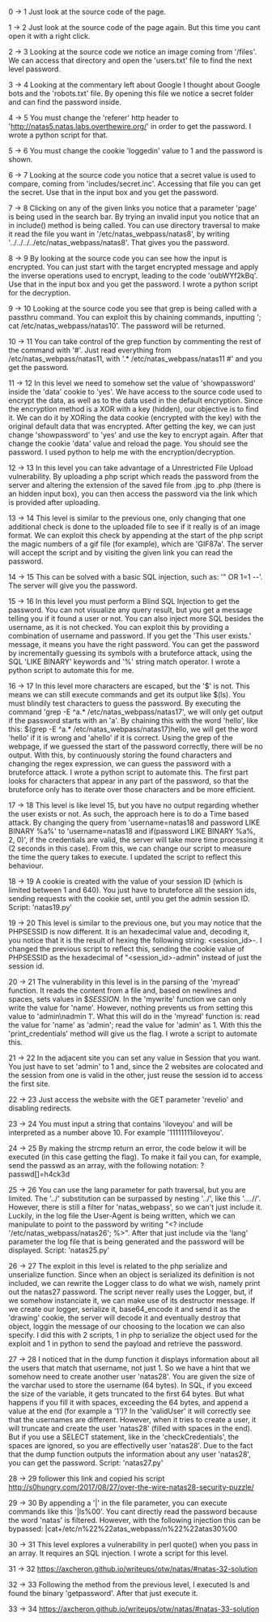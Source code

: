 0 -> 1
Just look at the source code of the page.

1 -> 2
Just look at the source code of the page again. But this time you cant open it with a right click.

2 -> 3 
Looking at the source code we notice an image coming from '/files'. We can access that directory and open the 'users.txt' file to find the next level password.

3 -> 4
Looking at the commentary left about Google I thought about Google bots and the 'robots.txt' file. By opening this file we notice a secret folder and can find the password inside.

4 -> 5
You must change the 'referer' http header to 'http://natas5.natas.labs.overthewire.org/' in order to get the password.
I wrote a python script for that.

5 -> 6
You must change the cookie 'loggedin' value to 1 and the password is shown.

6 -> 7
Looking at the source code you notice that a secret value is used to compare, coming from 'includes/secret.inc'.
Accessing that file you can get the secret. Use that in the input box and you get the password.

7 -> 8
Clicking on any of the given links you notice that a parameter 'page' is being used in the search bar. By trying an invalid input you notice that an in include() method is being called.
You can use directory traversal to make it read the file you want in '/etc/natas_webpass/natas8', by writing '../../../../etc/natas_webpass/natas8'.
That gives you the password.

8 -> 9
By looking at the source code you can see how the input is encrypted. You can just start with the target encrypted message and apply the inverse operations used to encrypt, leading to the code 'oubWYf2kBq'. Use that in the input box and you get the password.
I wrote a python script for the decryption.

9 -> 10
Looking at the source code you see that grep is being called with a passthru command. You can exploit this by chaining commands, inputting '; cat /etc/natas_webpass/natas10'. The password will be returned.

10 -> 11
You can take control of the grep function by commenting the rest of the command with '#'.
Just read everything from /etc/natas_webpass/natas11, with '.* /etc/natas_webpass/natas11 #' and you get the password.

11 -> 12
In this level we need to somehow set the value of 'showpassword' inside the 'data' cookie to 'yes'. 
We have access to the source code used to encrypt the data, as well as to the data used in the default encryption.
Since the encryption method is a XOR with a key (hidden), our objective is to find it.
We can do it by XORing the data cookie (encrypted with the key) with the original default data that was encrypted.
After getting the key, we can just change 'showpassword' to 'yes' and use the key to encrypt again.
After that change the cookie 'data' value and reload the page.
You should see the password.
I used python to help me with the encryption/decryption.

12 -> 13
In this level you can take advantage of a Unrestricted File Upload vulnerability. 
By uploading a php script which reads the password from the server and altering the extension of the saved file from .jpg to .php (there is an hidden input box), you can then access the password via the link which is provided after uploading.

13 -> 14
This level is similar to the previous one, only changing that one additional check is done to the uploaded file to see if it really is of an image format.
We can exploit this check by appending at the start of the php script the magic numbers of a gif file (for example), which are 'GIF87a'.
The server will accept the script and by visiting the given link you can read the password.

14 -> 15
This can be solved with a basic SQL injection, such as: '" OR 1=1 --'.
The server will give you the password.

15 -> 16
In this level you must perform a Blind SQL Injection to get the password.
You can not visualize any query result, but you get a message telling you if it found a user or not. You can also inject more SQL besides the username, as it is not checked.
You can exploit this by providing a combination of username and password. If you get the 'This user exists.' message, it means you have the right password.
You can get the password by incrementally guessing its symbols with a bruteforce attack, using the SQL 'LIKE BINARY' keywords and '%' string match operator.
I wrote a python script to automate this for me.

16 -> 17
In this level more characters are escaped, but the '$' is not. This means we can still execute commands and get its output like $(ls).
You must blindily test characters to guess the password.
By executing the command 'grep -E ^a.* /etc/natas_webpass/natas17', we will only get output if the password starts with an 'a'.
By chaining this with the word 'hello', like this: $(grep -E ^a.* /etc/natas_webpass/natas17)hello, we will get the word 'hello' if it is wrong and 'ahello' if it is correct. Using the grep of the webpage, if we guessed the start of the password correctly, there will be no output.
With this, by continuously storing the found characters and changing the regex expression, we can guess the password with a bruteforce attack.
I wrote a python script to automate this. The first part looks for characters that appear in any part of the password, so that the bruteforce only has to iterate over those characters and be more efficient.

17 -> 18
This level is like level 15, but you have no output regarding whether the user exists or not. As such, the approach here is to do a Time based attack.
By changing the query from 'username=natas18 and password LIKE BINARY %a%' to 'username=natas18 and if(password LIKE BINARY %a%, 2, 0)', if the credentials are valid, the server will take more time processing it (2 seconds in this case).
From this, we can change our script to measure the time the query takes to execute.
I updated the script to reflect this behaviour.

18 -> 19
A cookie is created with the value of your session ID (which is limited between 1 and 640). You just have to bruteforce all the session ids, sending requests with the cookie set, until you get the admin session ID.
Script: 'natas19.py'

19 -> 20
This level is similar to the previous one, but you may notice that the PHPSESSID is now different. It is an hexadecimal value and, decoding it, you notice that it is the result of hexing the following string: <session_id>-<username>.
I changed the previous script to reflect this, sending the cookie value of PHPSESSID as the hexadecimal of "<session_id>-admin" instead of just the session id.

20 -> 21
The vulnerability in this level is in the parsing of the 'myread' function. It reads the content from a file and, based on newlines and spaces, sets values in $_SESSION._
In the 'mywrite' function we can only write the value for 'name'. However, nothing prevents us from setting this value to 'admin\nadmin 1'. What this will do in the 'myread' function is: read the value for 'name' as 'admin'; read the value for 'admin' as 1.
With this the 'print_credentials' method will give us the flag.
I wrote a script to automate this.

21 -> 22
In the adjacent site you can set any value in Session that you want. You just have to set 'admin' to 1 and, since the 2 websites are colocated and the session from one is valid in the other, just reuse the session id to access the first site.

22 -> 23
Just access the website with the GET parameter 'revelio' and disabling redirects.

23 -> 24
You must input a string that contains 'iloveyou' and will be interpreted as a number above 10.
For example '11111111iloveyou'. 

24 -> 25
By making the strcmp return an error, the code below it will be executed (in this case getting the flag). To make it fail you can, for example, send the passwd as an array, with the following notation: <url>?passwd[]=h4ck3d

25 -> 26
You can use the lang parameter for path traversal, but you are limited. The '../' substitution can be surpassed by nesting '../', like this '....//'.
However, there is still a filter for 'natas_webpass', so we can't just include it.
Luckily, in the log file the User-Agent is being written, which we can manipulate to point to the password by writing "<? include '/etc/natas_webpass/natas26'; %>".
After that just include via the 'lang' parameter the log file that is being generated and the password will be displayed.
Script: 'natas25.py'

26 -> 27
The exploit in this level is related to the php serialize and unserialize function.
Since when an object is serialized its definition is not included, we can rewrite the Logger class to do what we wish, namely print out the natas27 password.
The script never really uses the Logger, but, if we somehow instanciate it, we can make use of its destructor message.
If we create our logger, serialize it, base64_encode it and send it as the 'drawing' cookie, the server will decode it and eventually destroy that object, loggin the message of our choosing to the location we can also specify.
I did this with 2 scripts, 1 in php to serialize the object used for the exploit and 1 in python to send the payload and retrieve the password.

27 -> 28
I noticed that in the dump function it displays information about all the users that match that username, not just 1. So we have a hint that we somehow need to create another user 'natas28'.
You are given the size of the varchar used to store the username (64 bytes).
In SQL, if you exceed the size of the variable, it gets truncated to the first 64 bytes. But what happens if you fill it with spaces, exceeding the 64 bytes, and append a value at the end (for example a '1')?
In the 'validUser' it will correctly see that the usernames are different. However, when it tries to create a user, it will truncate and create the user 'natas28' (filled with spaces in the end).
But if you use a SELECT statement, like in the 'checkCredentials', the spaces are ignored, so you are effectivelly user 'natas28'.
Due to the fact that the dump function outputs the information about any user 'natas28', you can get the password.
Script: 'natas27.py'

28 -> 29
follower this link and copied his script
http://s0hungry.com/2017/08/27/over-the-wire-natas28-security-puzzle/

29 -> 30
By appending a '|' in the file parameter, you can execute commands like this '|ls%00'.
You cant directly read the password because the word 'natas' is filtered.
However, with the following injection this can be bypassed: |cat+/etc/n%22%22atas_webpass/n%22%22atas30%00

30 -> 31
This level explores a vulnerability in perl quote() when you pass in an array.
It requires an SQL injection.
I wrote a script for this level.

31 -> 32
https://axcheron.github.io/writeups/otw/natas/#natas-32-solution

32 -> 33
Following the method from the previous level, I executed ls and found the binary 'getpassword'.
After that just execute it.

33 -> 34
https://axcheron.github.io/writeups/otw/natas/#natas-33-solution